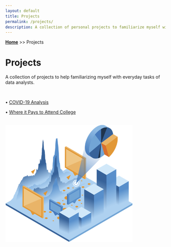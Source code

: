 ```yaml
---
layout: default
title: Projects
permalink: /projects/
description: A collection of personal projects to familiarize myself with everyday tasks of data analysts.
---
```

**[Home](../)** >> Projects
# Projects

A collection of projects to help familiarizing myself with everyday tasks of data analysts.

<br>

• <a href="../projects/covid_19_analysis/Covid-data-analysis.slides.html" target="_blank">COVID-19 Analysis</a>

• [Where it Pays to Attend College](#)

<br>

<img src="/projects/projects_page_image.png" alt="projects_page_image" width="400">
